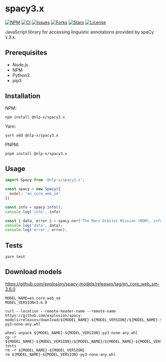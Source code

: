 # spacy3.x

[![NPM](https://badge.fury.io/js/@nlp-x%2Fspacy3.x.svg)](https://nodei.co/npm/@nlp-x/spacy3.x/)
[![CI](https://github.com/nlp-x/spacy3.x/actions/workflows/ci.yaml/badge.svg)](https://github.com/nlp-x/spacy3.x/actions/workflows/ci.yaml)
[![Issues](https://img.shields.io/github/issues/nlp-x/spacy3.x.svg)](https://github.com/nlp-x/spacy3.x/issues)
[![Forks](https://img.shields.io/github/forks/nlp-x/spacy3.x.svg)](https://github.com/nlp-x/spacy3.x/network)
[![Stars](https://img.shields.io/github/stars/nlp-x/spacy3.x.svg)](https://github.com/nlp-x/spacy3.x/stargazers)
[![License](https://img.shields.io/github/license/nlp-x/spacy3.x.svg)](https://raw.githubusercontent.com/nlp-x/spacy3.x/main/LICENSE)

JavaScript library for accessing linguistic annotations provided by spaCy v.3.x.


## Prerequisites

- Node.js
- NPM
- Python3
- pip3

## Installation

NPM:
```
npm install @nlp-x/spacy3.x
```

Yarn:
```
yarn add @nlp-x/spacy3.x
```

PNPM:
```
pnpm install @nlp-x/spacy3.x
```


## Usage

```js
import Spacy from '@nlp-x/spacy3.x';

const spacy = new Spacy({
  model: 'en_core_web_sm'
})

const info = spacy.info();
console.log('info', info)

const { data, error } = spacy.ner('The Mars Orbiter Mission (MOM), informally known as Mangalyaan, was launched into Earth orbit on 5 November 2013 by the Indian Space Research Organisation (ISRO) and has entered Mars orbit on 24 September 2014. India thus became the first country to enter Mars orbit on its first attempt. It was completed at a record low cost of $74 million.');
console.log('data', data);
console.log('error', error);
```

## Tests

```
yarn test
```


## Download models

https://github.com/explosion/spacy-models/releases/tag/en_core_web_sm-3.6.0


```
MODEL_NAME=en_core_web_sm
MODEL_VERSION=3.6.0

curl --location --remote-header-name --remote-name https://github.com/explosion/spacy-models/releases/download/${MODEL_NAME}-${MODEL_VERSION}/${MODEL_NAME}-${MODEL_VERSION}-py3-none-any.whl

wheel unpack ${MODEL_NAME}-${MODEL_VERSION}-py3-none-any.whl
cp -r ${MODEL_NAME}-${MODEL_VERSION}/${MODEL_NAME}/${MODEL_NAME}-${MODEL_VERSION} tests
rm -r ${MODEL_NAME}-${MODEL_VERSION}
rm ${MODEL_NAME}-${MODEL_VERSION}-py3-none-any.whl
```